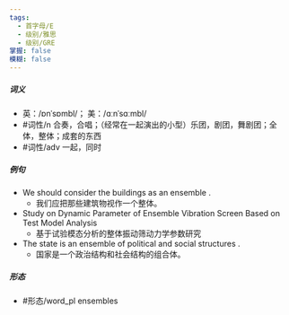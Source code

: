 ```yaml
---
tags:
  - 首字母/E
  - 级别/雅思
  - 级别/GRE
掌握: false
模糊: false
---
```

##### 词义
- 英：/ɒnˈsɒmbl/； 美：/ɑːnˈsɑːmbl/
- #词性/n  合奏，合唱；（经常在一起演出的小型）乐团，剧团，舞剧团；全体，整体；成套的东西
- #词性/adv  一起，同时
##### 例句
- We should consider the buildings as an ensemble .
	- 我们应把那些建筑物视作一个整体。
- Study on Dynamic Parameter of Ensemble Vibration Screen Based on Test Model Analysis
	- 基于试验模态分析的整体振动筛动力学参数研究
- The state is an ensemble of political and social structures .
	- 国家是一个政治结构和社会结构的组合体。
##### 形态
- #形态/word_pl ensembles
